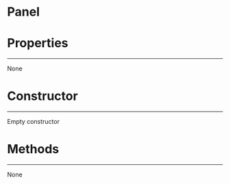 # Panel
# Properties
---

None

   

# Constructor
---
Empty constructor

   
   

# Methods
---
None
